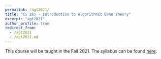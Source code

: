 ```yaml
---
permalink: /agt2021/
title: "CS 295 - Introduction to Algorithmic Game Theory"
excerpt: "agt2021"
author_profile: true
redirect_from: 
  - /agt2021
  - /agt2021.md
---
```

This course will be taught in the Fall 2021. The syllabus can be found [here](https://panageas.github.io/_pages/syllabus_agt.pdf).
